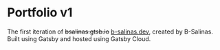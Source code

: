 # Portfolio v1

The first iteration of ~~bsalinas.gtsb.io~~ [b-salinas.dev](b-salinas.dev), created by B-Salinas. Built using Gatsby and hosted using Gatsby Cloud.
